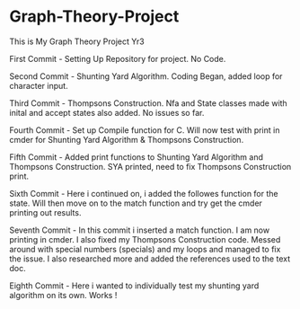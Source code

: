 # Graph-Theory-Project
This is My Graph Theory Project Yr3

First Commit - Setting Up Repository for project. No Code.

Second Commit - Shunting Yard Algorithm. Coding Began, added loop for character input. 

Third Commit - Thompsons Construction. Nfa and State classes made with inital and accept states also added. No issues so far.

Fourth Commit - Set up Compile function for C. Will now test with print in cmder for Shunting Yard Algorithm & Thompsons Construction.

Fifth Commit - Added print functions to Shunting Yard Algorithm and Thompsons Construction. SYA printed, need to fix Thompsons Construction print. 

Sixth Commit - Here i continued on, i added the followes function for the state. Will then move on to the match function and try get the cmder printing out results.

Seventh Commit - In this commit i inserted a match function. I am now printing in cmder. I also fixed my Thompsons Construction code. Messed around with special numbers (specials) and my loops and managed to fix the issue. I also researched more and added the references used to the text doc.

Eighth Commit - Here i wanted to individually test my shunting yard algorithm on its own. Works !


